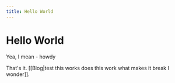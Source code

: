 ```yaml
---
title: Hello World
---
```

# Hello World

Yea, I mean - howdy

That's it. [[Blog|test this works does this work what makes it break I wonder]].
